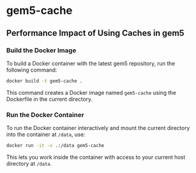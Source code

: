 # gem5-cache

## Performance Impact of Using Caches in gem5

### Build the Docker Image

To build a Docker container with the latest gem5 repository, run the following command:

```sh
docker build -t gem5-cache .
```

This command creates a Docker image named `gem5-cache` using the Dockerfile in the current directory.

### Run the Docker Container

To run the Docker container interactively and mount the current directory into the container at `/data`, use:

```sh
docker run -it -v .:/data gem5-cache
```

This lets you work inside the container with access to your current host directory at `/data`.
